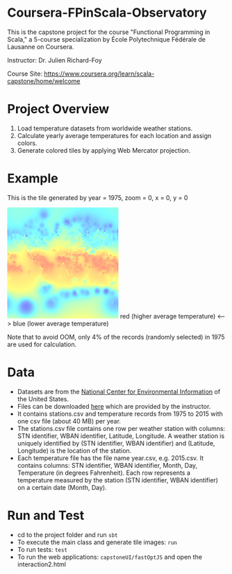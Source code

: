 # Coursera-FPinScala-Observatory

This is the capstone project for the course "Functional Programming in Scala," a 5-course specialization by École Polytechnique Fédérale de Lausanne on Coursera.

Instructor: Dr. Julien Richard-Foy

Course Site: https://www.coursera.org/learn/scala-capstone/home/welcome

# Project Overview

1. Load temperature datasets from worldwide weather stations.
2. Calculate yearly average temperatures for each location and assign colors.
3. Generate colored tiles by applying Web Mercator projection.

# Example
This is the tile generated by year = 1975, zoom = 0, x = 0, y = 0 </p>
![Alt text](/example.png?raw=true "Optional Title")
red (higher average temperature) <--> blue (lower average temperature) </p>
Note that to avoid OOM, only 4% of the records (randomly selected) in 1975 are used for calculation.

# Data
* Datasets are from the [National Center for Environmental Information](https://www.ncei.noaa.gov/) of the United States.
* Files can be downloaded [here](alaska.epfl.ch/files/scala-capstone-data.zip) which are provided by the instructor. 
* It contains stations.csv and temperature records from 1975 to 2015 with one csv file (about 40 MB) per year.
* The stations.csv file contains one row per weather station with columns: STN identifier,	WBAN identifier,	Latitude,	Longitude. A weather station is uniquely identified by (STN identifier, WBAN identifier) and (Latitude,	Longitude) is the location of the station.
* Each temperature file has the file name year.csv, e.g. 2015.csv. It contains columns: STN identifier,	WBAN identifier,	Month,	Day,	Temperature (in degrees Fahrenheit). Each row represents a temperature measured by the station (STN identifier, WBAN identifier) on a certain date (Month, Day).

# Run and Test
* cd to the project folder and run ```sbt``` 
* To execute the main class and generate tile images: ```run``` 
* To run tests: ```test``` 
* To run the web applications: ```capstoneUI/fastOptJS``` and open the interaction2.html
